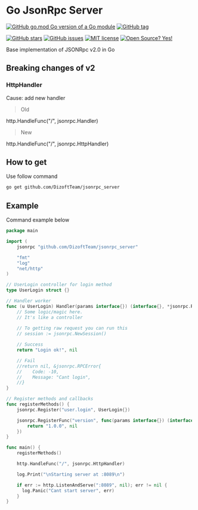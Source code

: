 # Go JsonRpc Server

[![GitHub go.mod Go version of a Go module](https://img.shields.io/github/go-mod/go-version/DizoftTeam/jsonrpc_server.svg)](https://github.com/DizoftTeam/jsonrpc_server)
[![GitHub tag](https://img.shields.io/github/tag/DizoftTeam/jsonrpc_server.svg)](https://GitHub.com/DizoftTeam/jsonrpc_server/tags/)

[![GitHub stars](https://img.shields.io/github/stars/DizoftTeam/jsonrpc_server.svg?style=social&label=Star&maxAge=2592000)](https://GitHub.com/DizoftTeam/jsonrpc_server/stargazers/)
[![GitHub issues](https://img.shields.io/github/issues/DizoftTeam/jsonrpc_server.svg)](https://GitHub.com/DizoftTeam/jsonrpc_server/issues/)
[![MIT license](https://img.shields.io/badge/License-MIT-blue.svg)](https://lbesson.mit-license.org/)
[![Open Source? Yes!](https://badgen.net/badge/Open%20Source%20%3F/Yes%21/blue?icon=github)](https://github.com/Naereen/badges/)

Base implementation of JSONRpc v2.0 in Go

## Breaking changes of v2

### HttpHandler

Cause: add new handler

> Old

http.HandleFunc("/", jsonrpc.Handler)

> New

http.HandleFunc("/", jsonrpc.HttpHandler)

## How to get

Use follow command

```bash
go get github.com/DizoftTeam/jsonrpc_server
```

## Example

Command example below

```go
package main

import (
    jsonrpc "github.com/DizoftTeam/jsonrpc_server"

    "fmt"
    "log"
    "net/http"
)

// UserLogin controller for login method
type UserLogin struct {}

// Handler worker
func (u UserLogin) Handler(params interface{}) (interface{}, *jsonrpc.RPCError) {
    // Some logic/magic here.
    // It's like a controller
    
    // To getting raw request you can run this
    // session := jsonrpc.NewSession()

    // Success
    return "Login ok!", nil 

    // Fail
    //return nil, &jsonrpc.RPCError{
    //    Code: -10,
    //    Message: "Cant login",
    //}
}

// Register methods and callbacks
func registerMethods() {
    jsonrpc.Register("user.login", UserLogin{})

    jsonrpc.RegisterFunc("version", func(params interface{}) (interface{}, *jsonrpc.RPCError) {
        return "1.0.0", nil
    })
}

func main() {
    registerMethods()

    http.HandleFunc("/", jsonrpc.HttpHandler)

    log.Print("\nStarting server at :8089\n")

    if err := http.ListenAndServe(":8089", nil); err != nil {
      log.Panic("Cant start server", err)
    }
}
```
